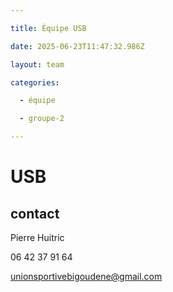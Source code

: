```yaml
---

title: Équipe USB

date: 2025-06-23T11:47:32.986Z

layout: team

categories:

  - équipe

  - groupe-2

---
```


# USB



## contact 

Pierre Huitric 

06 42 37 91 64

unionsportivebigoudene@gmail.com

